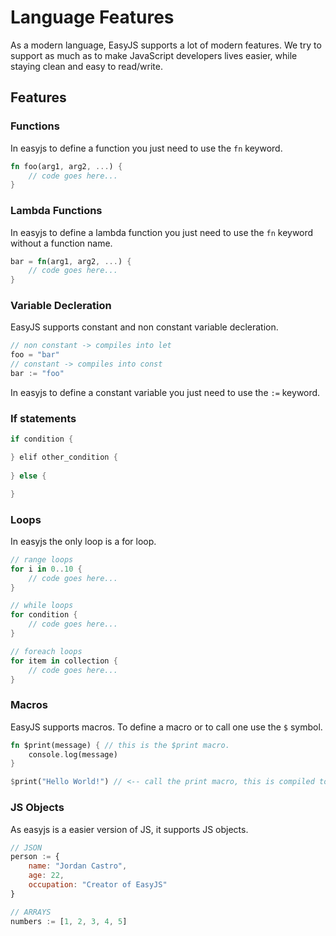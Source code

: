 # Language Features

As a modern language, EasyJS supports a lot of modern features. We try to support as much as to make JavaScript developers lives easier, while staying clean and easy to read/write.

## Features

### Functions
In easyjs to define a function you just need to use the `fn` keyword.
```rust
fn foo(arg1, arg2, ...) {
    // code goes here...
}
```

### Lambda Functions
In easyjs to define a lambda function you just need to use the `fn` keyword without a function name.
```rust
bar = fn(arg1, arg2, ...) {
    // code goes here...
}
```

### Variable Decleration
EasyJS supports constant and non constant variable decleration.
```rust
// non constant -> compiles into let
foo = "bar"
// constant -> compiles into const
bar := "foo"
```
In easyjs to define a constant variable you just need to use the `:=` keyword.

### If statements
```rust
if condition {

} elif other_condition {
    
} else {

}
```

### Loops
In easyjs the only loop is a for loop.
```rust
// range loops
for i in 0..10 {
    // code goes here...
}

// while loops
for condition {
    // code goes here...
}

// foreach loops
for item in collection {
    // code goes here...
}
```

### Macros
EasyJS supports macros. To define a macro or to call one use the `$` symbol.
```rust
fn $print(message) { // this is the $print macro.
    console.log(message)
}

$print("Hello World!") // <-- call the print macro, this is compiled to console.log("Hello World!")
```

### JS Objects
As easyjs is a easier version of JS, it supports JS objects.
```javascript
// JSON
person := {
    name: "Jordan Castro",
    age: 22,
    occupation: "Creator of EasyJS"
}

// ARRAYS
numbers := [1, 2, 3, 4, 5]
```